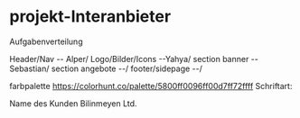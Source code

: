 # projekt-Interanbieter

Aufgabenverteilung

Header/Nav -- Alper/
Logo/Bilder/Icons --Yahya/
section banner -- Sebastian/
section angebote --/
footer/sidepage --/

farbpalette https://colorhunt.co/palette/5800ff0096ff00d7ff72ffff
Schriftart:

Name des Kunden Bilinmeyen Ltd.
